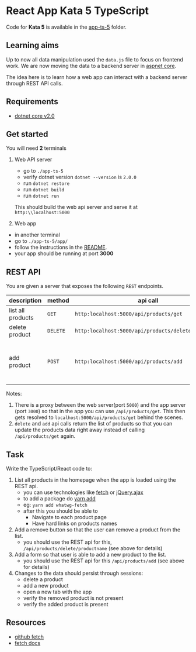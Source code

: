 # React App Kata 5 TypeScript

Code for **Kata 5** is available in the [app-ts-5](app-ts-5) folder.

## Learning aims

Up to now all data manipulation used the `data.js` file to focus on frontend work.
We are now moving the data to a backend server in [aspnet core](https://www.microsoft.com/net/core).

The idea here is to learn how a web app can interact with a backend server through REST API calls.

## Requirements

* [dotnet core v2.0](https://www.microsoft.com/net/core)

## Get started

You will need **2** terminals

1. Web API server
    * go to `./app-ts-5`
    * verify dotnet version `dotnet --version` is `2.0.0`
    * run `dotnet restore`
    * run `dotnet build`
    * run `dotnet run`

    This should build the web api server and serve it at `http:\\localhost:5000`
1. Web app

* in another terminal
* go to `./app-ts-5/app/`
* follow the instructions in the [README](README.md#run-the-app).
* your app should be running at port **3000**

## REST API

You are given a server that exposes the following `REST` endpoints.

|description| method | api call | notes
|---|----|---|----|
|list all products| `GET` | `http:localhost:5000/api/products/get`||
|delete product| `DELETE`| `http:localhost:5000/api/products/delete/readyroll`||
|add product| `POST` | `http:localhost:5000/api/products/add` | `json/application` with body `{name: 'product1', description: 'product description here'}`|

Notes:

1. There is a proxy between the web server(port `5000`) and the app server (port `3000`) so that in the app you can use `/api/products/get`. This then gets resolved to `localhost:5000/api/products/get` behind the scenes.
1. `delete` and `add` api calls return the list of products so that you can update the products data right away instead of calling `/api/products/get` again.

## Task

Write the TypeScript/React code to:

1. List all products in the homepage when the app is loaded using the REST api.
    * you can use technologies like [fetch](https://github.github.io/fetch/) or [jQuery.ajax](http://api.jquery.com/jquery.ajax/)
    * to add a package do [yarn add](https://yarnpkg.com/lang/en/docs/cli/add/)
    * eg: `yarn add whatwg-fetch`
    * after this you should be able to
        * Navigate to each product page
        * Have hard links on products names
1. Add a remove button so that the user can remove a product from the list.
    * you should use the REST api for this, `/api/products/delete/productname` (see above for details)
1. Add a form so that user is able to add a new product to the list.
    * you should use the REST api for this `/api/products/add` (see above for details)
1. Changes to the data should persist through sessions:
    * delete a product
    * add a new product
    * open a new tab with the app
    * verify the removed product is not present
    * verify the added product is present

## Resources

* [github fetch](https://github.com/github/fetch)
* [fetch docs](https://github.github.io/fetch/)
